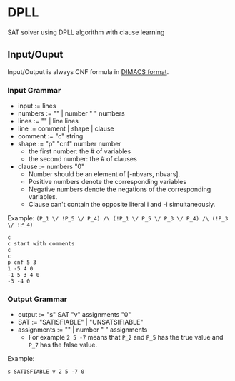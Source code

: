 # DPLL
SAT solver using DPLL algorithm with clause learning

## Input/Ouput

Input/Output  is always CNF formula in [DIMACS format](https://people.sc.fsu.edu/~jburkardt/data/cnf/cnf.html).

### Input Grammar

- input := lines
- numbers := "" | number " " numbers
- lines := "" | line lines
- line := comment | shape | clause
- comment := "c" string
- shape := "p" "cnf" number number
  - the first number: the # of variables
  - the second number: the # of clauses
- clause := numbers "0"
  - Number should be an element of \[-nbvars, nbvars\].
  - Positive numbers denote the corresponding variables
  - Negative numbers denote the negations of the corresponding variables.
  - Clause can't contain the opposite literal i and -i simultaneously.

Example: `(P_1 \/ !P_5 \/ P_4) /\ (!P_1 \/ P_5 \/ P_3 \/ P_4) /\ (!P_3 \/ !P_4)`
```
c
c start with comments
c
c
p cnf 5 3
1 -5 4 0
-1 5 3 4 0
-3 -4 0
```

### Output Grammar

- output := "s" SAT "v" assignments "0"
- SAT := "SATISFIABLE" | "UNSATSIFIABLE"
- assignments := "" | number " " assignments
  - For example `2 5 -7` means that `P_2` and `P_5` has the true value and `P_7` has the false value.

Example:
```
s SATISFIABLE v 2 5 -7 0
```
